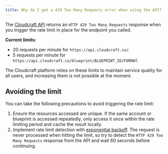 ```yaml
---
title: Why do I get a 429 Too Many Requests error when using the API?
---
```


The [Cloudcraft API][1] returns an `HTTP 429 Too Many Requests` response when you trigger the rate limit in place for the endpoint you called.

**Current limits:**

- 20 requests per minute for `https://api.cloudcraft.co/`.
- 5 requests per minute for `https://api.cloudcraft.co/blueprint/BLUEPRINT_ID/FORMAT`.

The Cloudcraft platform relies on these limits to maintain service quality for all users, and increasing them is not possible at the moment.

## Avoiding the limit

You can take the following precautions to avoid triggering the rate limit:

1. Ensure the resources accessed are unique. If the same account or blueprint is accessed repeatedly, only access it once within the rate limiting period and cache the result locally.
2. Implement rate limit detection with [exponential backoff][2]. The request is never processed when hitting the limit, so try to detect the `HTTP 429 Too Many Requests` response from the API and wait 60 seconds before continuing.

[1]: https://developers.cloudcraft.co/
[2]: https://docs.aws.amazon.com/general/latest/gr/api-retries.html
